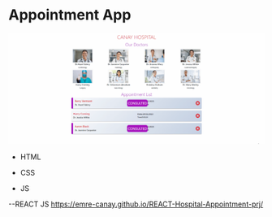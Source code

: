 # Appointment App

![gif](./public/img/hospital%20app.gif)

- HTML

- CSS

- JS

--REACT JS
https://emre-canay.github.io/REACT-Hospital-Appointment-prj/
